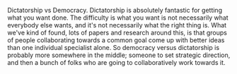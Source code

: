 Dictatorship vs Democracy. Dictatorship is absolutely fantastic for getting what you want done. The difficulty is what you want is not necessarily what everybody else wants, and it's not necessarily what the right thing is. What we've kind of found, lots of papers and research around this, is that groups of people collaborating towards a common goal come up with better ideas than one individual specialist alone. So democracy versus dictatorship is probably more somewhere in the middle; someone to set strategic direction, and then a bunch of folks who are going to collaboratively work towards it.
